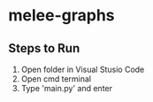 # melee-graphs

## Steps to Run
1. Open folder in Visual Stusio Code
2. Open cmd terminal
3. Type 'main.py' and enter
